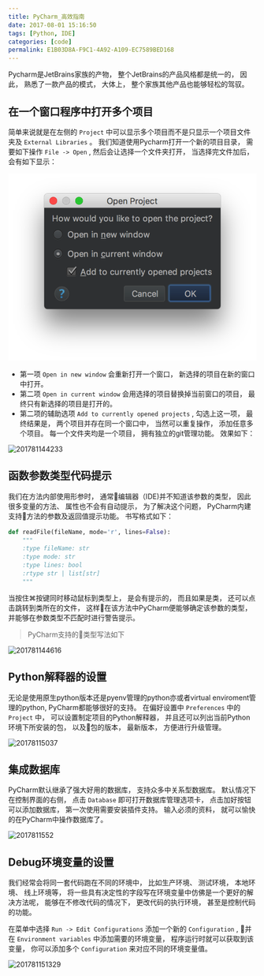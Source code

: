 ```yaml
---
title: PyCharm_高效指南
date: 2017-08-01 15:16:50
tags: [Python, IDE]
categories: [code]
permalink: E1B03D8A-F9C1-4A92-A109-EC7589BED168
---
```


Pycharm是JetBrains家族的产物， 整个JetBrains的产品风格都是统一的， 因此， 熟悉了一款产品的模式， 大体上， 整个家族其他产品也能够轻松的驾驭。

## 在一个窗口程序中打开多个项目

简单来说就是在左侧的 `Project` 中可以显示多个项目而不是只显示一个项目文件夹及 `External Libraries` 。 我们知道使用Pycharm打开一个新的项目目录， 需要如下操作 `File -> Open` , 然后会让选择一个文件夹打开， 当选择完文件加后， 会有如下显示：

![201781143724](PyCharm_efficient/201781143724.png)

* 第一项 `Open in new window` 会重新打开一个窗口， 新选择的项目在新的窗口中打开。
* 第二项 `Open in current window` 会用选择的项目替换掉当前窗口的项目， 最终只有新选择的项目是打开的。
* 第二项的辅助选项 `Add to currently opened projects` , 勾选上这一项， 最终结果是， 两个项目并存在同一个窗口中， 当然可以重复操作， 添加任意多个项目。 每一个文件夹均是一个项目， 拥有独立的git管理功能。 效果如下：

![201781144233](PyCharm_efficient指南/201781144233.png)

## 函数参数类型代码提示

我们在方法内部使用形参时， 通常编辑器（IDE)并不知道该参数的类型， 因此很多变量的方法、 属性也不会有自动提示， 为了解决这个问题， PyCharm内建支持方法的参数及返回值提示功能。 书写格式如下：

``` python
def readFile(fileName, mode='r', lines=False):
    """
    :type fileName: str
    :type mode: str
    :type lines: bool
    :rtype str | list[str]
    """
```

当按住⌘按键同时移动鼠标到类型上， 是会有提示的， 而且如果是类， 还可以点击跳转到类所在的文件， 这样在该方法中PyCharm便能够确定该参数的类型， 并能够在参数类型不匹配时进行警告提示。

> PyCharm支持的类型写法如下

![201781144616](PyCharm_efficient指南/201781144616.png)

## Python解释器的设置

无论是使用原生python版本还是pyenv管理的python亦或者virtual enviroment管理的python, PyCharm都能够很好的支持。
在偏好设置中 `Preferences` 中的 `Project` 中， 可以设置制定项目的Python解释器， 并且还可以列出当前Python环境下所安装的包， 以及包的版本， 最新版本， 方便进行升级管理。

![20178115037](PyCharm_efficient指南/20178115037.png)

## 集成数据库

PyCharm默认继承了强大好用的数据库， 支持众多中关系型数据库。
默认情况下在控制界面的右侧， 点击 `Database` 即可打开数据库管理选项卡， 点击加好按钮可以添加数据库， 第一次使用需要安装插件支持。 输入必须的资料， 就可以愉快的在PyCharm中操作数据库了。

![2017811552](PyCharm_efficient指南/2017811552.png)

## Debug环境变量的设置

我们经常会将同一套代码跑在不同的环境中， 比如生产环境、 测试环境， 本地环境、 线上环境等， 将一些具有决定性的字段写在环境变量中仿佛是一个更好的解决方法呢， 能够在不修改代码的情况下， 更改代码的执行环境， 甚至是控制代码的功能。

在菜单中选择 `Run -> Edit Configurations` 添加一个新的 `Configuration` , 并在 `Environment variables` 中添加需要的环境变量， 程序运行时就可以获取到该变量， 你可以添加多个 `Configuration` 来对应不同的环境变量值。

![201781151329](PyCharm_efficient指南/201781151329.png)
